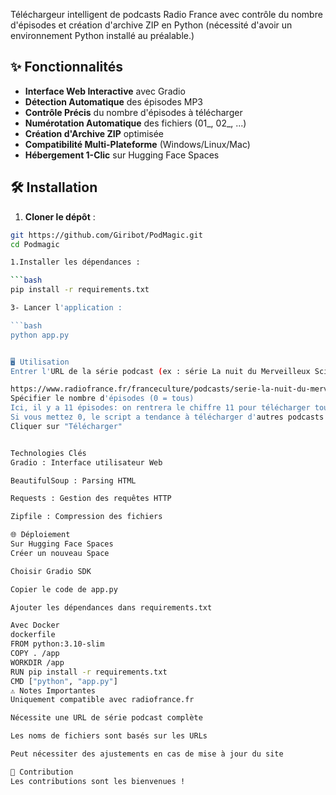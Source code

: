 Téléchargeur intelligent de podcasts Radio France avec contrôle du nombre d'épisodes et création d'archive ZIP en Python
(nécessité d'avoir un environnement Python installé au préalable.)

## ✨ Fonctionnalités

- **Interface Web Interactive** avec Gradio
- **Détection Automatique** des épisodes MP3
- **Contrôle Précis** du nombre d'épisodes à télécharger
- **Numérotation Automatique** des fichiers (01_, 02_, ...)
- **Création d'Archive ZIP** optimisée
- **Compatibilité Multi-Plateforme** (Windows/Linux/Mac)
- **Hébergement 1-Clic** sur Hugging Face Spaces

## 🛠️ Installation

1. **Cloner le dépôt** :
```bash
git https://github.com/Giribot/PodMagic.git
cd Podmagic

1.Installer les dépendances :

```bash
pip install -r requirements.txt

3- Lancer l'application :

```bash
python app.py


🖥️ Utilisation
Entrer l'URL de la série podcast (ex : série La nuit du Merveilleux Scientifique)

https://www.radiofrance.fr/franceculture/podcasts/serie-la-nuit-du-merveilleux-scientifique
Spécifier le nombre d'épisodes (0 = tous)
Ici, il y a 11 épisodes: on rentrera le chiffre 11 pour télécharger tous les épisodes de cette série....
Si vous mettez 0, le script a tendance à télécharger d'autres podcasts qui n'ont rien à voir avec le podcast choisi mais qui sont présent dans le code source de la page ! (je n'ai pas trouvé comment remédier à ça pour le moment: pas trop le temps)
Cliquer sur "Télécharger"


Technologies Clés
Gradio : Interface utilisateur Web

BeautifulSoup : Parsing HTML

Requests : Gestion des requêtes HTTP

Zipfile : Compression des fichiers

🌐 Déploiement
Sur Hugging Face Spaces
Créer un nouveau Space

Choisir Gradio SDK

Copier le code de app.py

Ajouter les dépendances dans requirements.txt

Avec Docker
dockerfile
FROM python:3.10-slim
COPY . /app
WORKDIR /app
RUN pip install -r requirements.txt
CMD ["python", "app.py"]
⚠️ Notes Importantes
Uniquement compatible avec radiofrance.fr

Nécessite une URL de série podcast complète

Les noms de fichiers sont basés sur les URLs

Peut nécessiter des ajustements en cas de mise à jour du site

🤝 Contribution
Les contributions sont les bienvenues !
